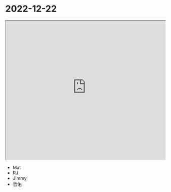 # 2022-12-22

<iframe src="https://photos.hackingthursday.org/2022-2022-12-22" width="100%" height="440px"></iframe>

- Mat
- RJ
- Jimmy
- 哲佑
